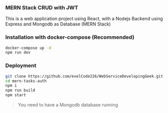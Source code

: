 ### MERN Stack CRUD with JWT

This is a web application project using React, with a Nodejs Backend using Express and Mongodb as Database (MERN Stack)

### Installation with docker-compose (Recommended)

```sh
docker-compose up -d
npm run dev
```

### Deployment

```sh
git clone https://github.com/exelCode226/WebServiceDevelopingGeek.git
cd mern-tasks-auth
npm i
npm run build
npm start
```

> You need to have a Mongodb database running